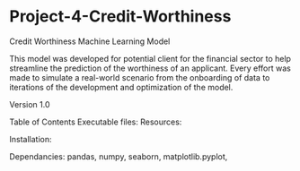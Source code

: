 # Project-4-Credit-Worthiness

Credit Worthiness Machine Learning Model

This model was developed for potential client for the financial sector to help streamline the prediction of the worthiness of an applicant. Every effort was made to simulate a real-world scenario from the onboarding of data to iterations of the development and optimization of the model. 

Version 1.0

Table of Contents
Executable files:
Resources: 

Installation: 

Dependancies: pandas, numpy, seaborn, matplotlib.pyplot, 


